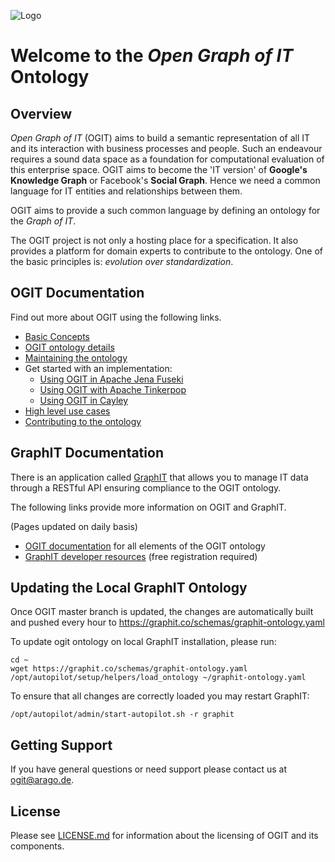 ![Logo](/docs/images/OGIT_Logo.jpg)
# Welcome to the _Open Graph of IT_ Ontology

## Overview

_Open Graph of IT_ (OGIT) aims to build a semantic representation of all IT and its interaction with business processes and people.
Such an endeavour requires a sound data space as a foundation for computational evaluation of this enterprise space.
OGIT aims to become the 'IT version' of **Google's Knowledge Graph** or Facebook's **Social Graph**.
Hence we need a common language for IT entities and relationships between them.

OGIT aims to provide a such common language by defining an ontology for the _Graph of IT_.

The OGIT project is not only a hosting place for a specification. It also
provides a platform for domain experts to contribute to the ontology.
One of the basic principles is: _evolution over standardization_.

## OGIT Documentation

Find out more about OGIT using the following links.

* [Basic Concepts](https://github.com/arago/OGIT/wiki/Basic-Concepts)
* [OGIT ontology details](https://github.com/arago/OGIT/wiki/OGIT-ontology-details)
* [Maintaining the ontology](https://github.com/arago/OGIT/wiki/Maintaining-the-ontology)
* Get started with an implementation:
	+ [Using OGIT in Apache Jena Fuseki](https://github.com/arago/OGIT/wiki/Using-Fuseki)
	+ [Using OGIT with Apache Tinkerpop](https://github.com/arago/OGIT/wiki/Using-Tinkerpop)
	+ [Using OGIT in Cayley](https://github.com/arago/OGIT/wiki/Using-Cayley)
* [High level use cases](https://github.com/arago/OGIT/wiki/High-level-use-cases)
* [Contributing to the ontology](https://github.com/arago/OGIT/wiki/Contributing)

## GraphIT Documentation

There is an application called [GraphIT](https://graphit.co) that allows you to
manage IT data through a RESTful API ensuring compliance to the OGIT ontology.

The following links provide more information on OGIT and GraphIT.

(Pages updated on daily basis)

* [OGIT documentation](https://arago.github.io/OGIT/) for all elements of the OGIT ontology
* [GraphIT developer resources](https://docs.hiro.arago.co) (free registration required)

## Updating the Local GraphIT Ontology

Once OGIT master branch is updated, the changes are automatically built and pushed every hour to
https://graphit.co/schemas/graphit-ontology.yaml

To update ogit ontology on local GraphIT installation, please run:

```
cd ~
wget https://graphit.co/schemas/graphit-ontology.yaml
/opt/autopilot/setup/helpers/load_ontology ~/graphit-ontology.yaml
```

To ensure that all changes are correctly loaded you may restart GraphIT:
```
/opt/autopilot/admin/start-autopilot.sh -r graphit
```

## Getting Support

If you have general questions or need support please contact us at <ogit@arago.de>.

## License

Please see [LICENSE.md](LICENSE.md) for information about the licensing of OGIT and its components.









